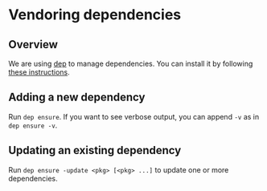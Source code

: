 # Vendoring dependencies

## Overview

We are using [dep][0] to manage dependencies. You can install it by following [these
instructions][1].

## Adding a new dependency

Run `dep ensure`. If you want to see verbose output, you can append `-v` as in
`dep ensure -v`.

## Updating an existing dependency

Run `dep ensure -update <pkg> [<pkg> ...]` to update one or more dependencies.

[0]: https://github.com/golang/dep
[1]: https://golang.github.io/dep/docs/installation.html
